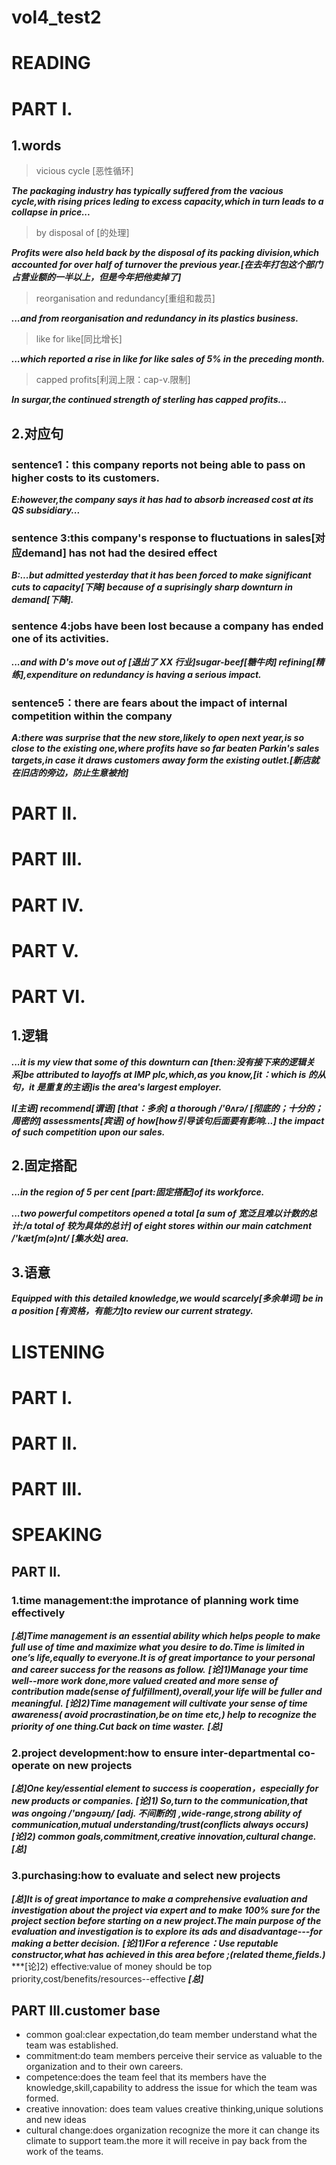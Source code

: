 # vol4_test2
# READING
# PART I.
## 1.words
> vicious cycle [恶性循环]

***The packaging industry has typically suffered from the vacious cycle,with rising prices leding to excess capacity,which in turn leads to a collapse in price...***

> by disposal of [的处理]

***Profits were also held back by the disposal of its packing division,which accounted for over half of turnover the previous year.[在去年打包这个部门占营业额的一半以上，但是今年把他卖掉了]***

> reorganisation and redundancy[重组和裁员]

***...and from reorganisation and redundancy in its plastics business.***

> like for like[同比增长]

***...which reported a rise in like for like sales of 5% in the preceding month.***

> capped profits[利润上限：cap-v.限制]

***In surgar,the continued strength of sterling has capped profits...***

## 2.对应句
### sentence1：this company reports not being able to pass on higher costs to its customers.
***E:however,the company says it has had to absorb increased cost at its QS subsidiary...***

### sentence 3:this company's response to fluctuations in sales[对应demand] has not had the desired effect
***B:...but admitted yesterday that it has been forced to make significant cuts to capacity[下降] because of a suprisingly sharp downturn in demand[下降].***

### sentence 4:jobs have been lost because a company has ended one of its activities.
***...and with D's move out of [退出了 XX 行业]sugar-beef[糖牛肉] refining[精练],expenditure on redundancy is having a serious impact.***


### sentence5：there are fears about the impact of internal competition within the company
***A:there was surprise that the new store,likely to open next year,is so close to the existing one,where profits have so far beaten Parkin's sales targets,in case it draws customers away form the existing outlet.[新店就在旧店的旁边，防止生意被抢]***


# PART II.



# PART III.



# PART IV.



# PART V.

# PART VI.
## 1.逻辑
***...it is my view that some of this downturn can [then:没有接下来的逻辑关系]be attributed to layoffs at IMP plc,which,as you know,[it：which is 的从句，it 是重复的主语]is the area's largest employer.***

***I[主语] recommend[谓语] [that：多余] a thorough /'θʌrə/ [彻底的；十分的；周密的] assessments[宾语] of how[how引导该句后面要有影响...] the impact of such competition upon our sales.***

## 2.固定搭配
***...in the region of 5 per cent [part:固定搭配]of its workforce.***

***...two powerful competitors opened a total [a sum of 宽泛且难以计数的总计:/a total of 较为具体的总计] of eight stores within our main catchment /'kætʃm(ə)nt/ [集水处] area.***

## 3.语意
***Equipped with this detailed knowledge,we would scarcely[多余单词] be in a position [有资格，有能力]to review our current strategy.***




# LISTENING
# PART I.


# PART II.


# PART III.

# SPEAKING
## PART II.
### 1.time management:the improtance of planning work time effectively
***[总]Time management is  an essential ability which helps people to make full use of time and maximize what you desire to do.Time is limited in one’s life,equally to everyone.It is of great importance to your personal and career success for the reasons as follow.***
***[论]1)Manage your time well--more work done,more valued created and more sense of contribution made(sense of fulfillment),overall,your life will be fuller and meaningful.***
***[论]2)Time management will cultivate your sense of time awareness( avoid procrastination,be on time etc,) help to recognize the priority of one thing.Cut back on time waster.***
***[总]***

### 2.project development:how to ensure inter-departmental co-operate on new projects
***[总]One key/essential element to success is cooperation，especially for new products or companies.***
***[论]1) So,turn to the communication,that was ongoing /'ɒngəʊɪŋ/ [adj. 不间断的] ,wide-range,strong ability of communication,mutual understanding/trust(conflicts always occurs)***
***[论]2) common goals,commitment,creative innovation,cultural change.***
***[总]***

### 3.purchasing:how to evaluate and select new projects
***[总]It is of great importance to make a comprehensive evaluation and investigation about the project via expert and to make 100% sure for the project section before starting on a new project.The main purpose of the evaluation and investigation is to explore its ads and disadvantage---for making a better decision.***
***[论]1)For a reference：Use reputable constructor,what has achieved in this area before ;(related theme,fields.)***
***[论]2) effective:value of money should be top priority,cost/benefits/resources--effective
***[总]***

## PART III.customer base
- common goal:clear expectation,do team member understand what the team was established.
- commitment:do team members perceive their service as valuable to the organization and to their own careers.
- competence:does the team feel that its members have the knowledge,skill,capability to address the issue for which the team was formed.
- creative innovation: does team values creative thinking,unique solutions and new ideas
- cultural change:does organization recognize the more it can change its climate to support team.the more it will receive in pay back from the work of the teams.




























